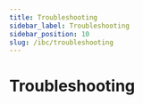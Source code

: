 ```yaml
---
title: Troubleshooting
sidebar_label: Troubleshooting
sidebar_position: 10
slug: /ibc/troubleshooting
---
```


# Troubleshooting